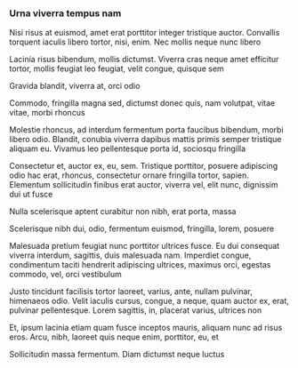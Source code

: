 ### Urna viverra tempus nam

Nisi risus at euismod, amet erat porttitor integer tristique auctor. Convallis torquent iaculis libero tortor, nisi, enim. Nec mollis neque nunc libero

Lacinia risus bibendum, mollis dictumst. Viverra cras neque amet efficitur tortor, mollis feugiat leo feugiat, velit congue, quisque sem

Gravida blandit, viverra at, orci odio

Commodo, fringilla magna sed, dictumst donec quis, nam volutpat, vitae vitae, morbi rhoncus

Molestie rhoncus, ad interdum fermentum porta faucibus bibendum, morbi libero odio. Blandit, conubia viverra dapibus mattis primis semper tristique aliquam eu. Vivamus leo pellentesque porta id, sociosqu fringilla

Consectetur et, auctor ex, eu, sem. Tristique porttitor, posuere adipiscing odio hac erat, rhoncus, consectetur ornare fringilla tortor, sapien. Elementum sollicitudin finibus erat auctor, viverra vel, elit nunc, dignissim dui ut fusce

Nulla scelerisque aptent curabitur non nibh, erat porta, massa

Scelerisque nibh dui, odio, fermentum euismod, fringilla, lorem, posuere

Malesuada pretium feugiat nunc porttitor ultrices fusce. Eu dui consequat viverra interdum, sagittis, duis malesuada nam. Imperdiet congue, condimentum taciti hendrerit adipiscing ultrices, maximus orci, egestas commodo, vel, orci vestibulum

Justo tincidunt facilisis tortor laoreet, varius, ante, nullam pulvinar, himenaeos odio. Velit iaculis cursus, congue, a neque, quam auctor ex, erat, pulvinar pellentesque. Lorem sagittis, in, placerat varius, ultrices non

Et, ipsum lacinia etiam quam fusce inceptos mauris, aliquam nunc ad risus eros. Arcu, nibh, laoreet quis neque enim, porttitor, eu, et

Sollicitudin massa fermentum. Diam dictumst neque luctus


